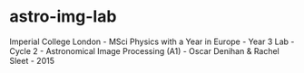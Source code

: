 # astro-img-lab
Imperial College London - MSci Physics with a Year in Europe - Year 3 Lab - Cycle 2 - Astronomical Image Processing (A1) - Oscar Denihan &amp; Rachel Sleet - 2015
